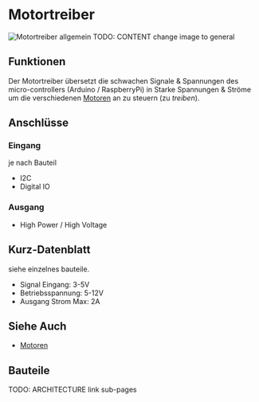 # Motortreiber

![Motortreiber allgemein](https://makeyourschool.de/wp-content/uploads/2018/10/70_motortreiber-1024x1024.jpg)
TODO: CONTENT change image to general

## Funktionen

Der Motortreiber übersetzt die schwachen Signale & Spannungen des micro-controllers (Arduino / RaspberryPi) in Starke Spannungen & Ströme um die verschiedenen [Motoren](./motor/) an zu steuern (zu _treiben_).

## Anschlüsse

### Eingang

je nach Bauteil

-   I2C
-   Digital IO

### Ausgang

-   High Power / High Voltage

## Kurz-Datenblatt

siehe einzelnes bauteile.

-   Signal Eingang: 3-5V
-   Betriebsspannung: 5-12V
-   Ausgang Strom Max: 2A

## Siehe Auch

-   [Motoren](./motor/)

## Bauteile
TODO: ARCHITECTURE link sub-pages